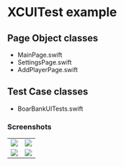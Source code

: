 
<h1> XCUITest example </h1> 


<h2> Page Object classes</h2>

* MainPage.swift
* SettingsPage.swift
* AddPlayerPage.swift

<h2> Test Case classes</h2>

* BoarBankUITests.swift

### Screenshots

<table align="center" border="0">

<tr>
<td> <img src="https://i.imgur.com/A1wrmhp.png"> </td>
<td> <img src="https://i.imgur.com/6ZQ41Yi.png"> </td>
</tr>

<tr>
<td> <img src="https://i.imgur.com/6ZQ41Yi.png"> </td>
<td> <img src="https://i.imgur.com/RGHN7Ru.png"> </td>
</tr>


</table>

